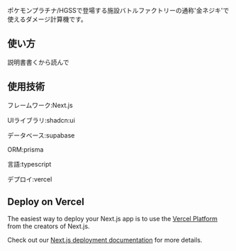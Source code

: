 ポケモンプラチナ/HGSSで登場する施設バトルファクトリーの通称'金ネジキ'で使えるダメージ計算機です。

## 使い方
説明書書くから読んで

## 使用技術
フレームワーク:Next.js

UIライブラリ:shadcn:ui

データベース:supabase

ORM:prisma

言語:typescript

デプロイ:vercel

## Deploy on Vercel

The easiest way to deploy your Next.js app is to use the [Vercel Platform](https://vercel.com/new?utm_medium=default-template&filter=next.js&utm_source=create-next-app&utm_campaign=create-next-app-readme) from the creators of Next.js.

Check out our [Next.js deployment documentation](https://nextjs.org/docs/pages/building-your-application/deploying) for more details.
